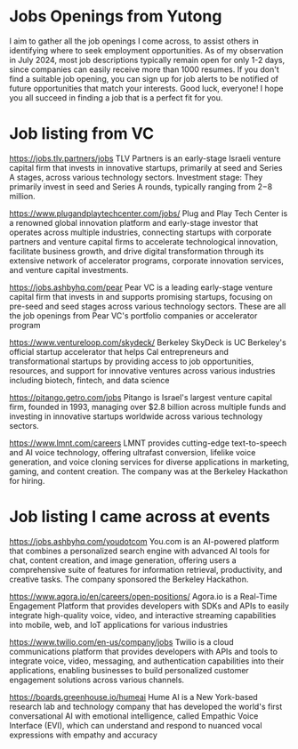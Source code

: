 # Jobs Openings from Yutong
I aim to gather all the job openings I come across, to assist others in identifying where to seek employment opportunities. As of my observation in July 2024, most job descriptions typically remain open for only 1-2 days, since companies can easily receive more than 1000 resumes. If you don't find a suitable job opening, you can sign up for job alerts to be notified of future opportunities that match your interests. Good luck, everyone! I hope you all succeed in finding a job that is a perfect fit for you. 

# Job listing from VC
https://jobs.tlv.partners/jobs
TLV Partners is an early-stage Israeli venture capital firm that invests in innovative startups, primarily at seed and Series A stages, across various technology sectors. Investment stage: They primarily invest in seed and Series A rounds, typically ranging from $2-$8 million.

https://www.plugandplaytechcenter.com/jobs/
Plug and Play Tech Center is a renowned global innovation platform and early-stage investor that operates across multiple industries, connecting startups with corporate partners and venture capital firms to accelerate technological innovation, facilitate business growth, and drive digital transformation through its extensive network of accelerator programs, corporate innovation services, and venture capital investments.

https://jobs.ashbyhq.com/pear
Pear VC is a leading early-stage venture capital firm that invests in and supports promising startups, focusing on pre-seed and seed stages across various technology sectors. These are all the job openings from Pear VC's portfolio companies or accelerator program

https://www.ventureloop.com/skydeck/
Berkeley SkyDeck is UC Berkeley's official startup accelerator that helps Cal entrepreneurs and transformational startups by providing access to job opportunities, resources, and support for innovative ventures across various industries including biotech, fintech, and data science

https://pitango.getro.com/jobs
Pitango is Israel's largest venture capital firm, founded in 1993, managing over $2.8 billion across multiple funds and investing in innovative startups worldwide across various technology sectors.

https://www.lmnt.com/careers
LMNT provides cutting-edge text-to-speech and AI voice technology, offering ultrafast conversion, lifelike voice generation, and voice cloning services for diverse applications in marketing, gaming, and content creation. The company was at the Berkeley Hackathon for hiring.


# Job listing I came across at events
https://jobs.ashbyhq.com/youdotcom
You.com is an AI-powered platform that combines a personalized search engine with advanced AI tools for chat, content creation, and image generation, offering users a comprehensive suite of features for information retrieval, productivity, and creative tasks. The company sponsored the Berkeley Hackathon.

https://www.agora.io/en/careers/open-positions/
Agora.io is a Real-Time Engagement Platform that provides developers with SDKs and APIs to easily integrate high-quality voice, video, and interactive streaming capabilities into mobile, web, and IoT applications for various industries

https://www.twilio.com/en-us/company/jobs
Twilio is a cloud communications platform that provides developers with APIs and tools to integrate voice, video, messaging, and authentication capabilities into their applications, enabling businesses to build personalized customer engagement solutions across various channels.

https://boards.greenhouse.io/humeai
Hume AI is a New York-based research lab and technology company that has developed the world's first conversational AI with emotional intelligence, called Empathic Voice Interface (EVI), which can understand and respond to nuanced vocal expressions with empathy and accuracy

